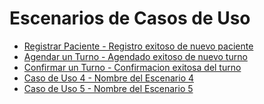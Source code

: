# Escenarios de Casos de Uso

* [Registrar Paciente - Registro exitoso de nuevo paciente](https://docs.google.com/spreadsheets/d/1yz1Ou4kRgfHdmmOfuTzC7MqXHkTxXpPhHSDON0jZo4w/edit?usp=sharing)
* [Agendar un Turno - Agendado exitoso de nuevo turno](https://docs.google.com/spreadsheets/d/1BainQvhIgsOcOj8zdpoYp7lRQtW1V5_FceIc8FCxYoA/edit?usp=sharing)
* [Confirmar un Turno - Confirmacion exitosa del turno](https://docs.google.com/spreadsheets/d/1sEYupjn52Hno4m_BatgOyPUayjONoqRnRlt_60KWNVc/edit?usp=sharing)
* [Caso de Uso 4 - Nombre del Escenario 4]()
* [Caso de Uso 5 - Nombre del Escenario 5]()
